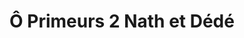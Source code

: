 ---
title: "Ô Primeurs 2 Nath et Dédé"
url: /lion-sur-mer/o-primeurs-2-nath-et-dede/
shop: Gemüse & Obst
---